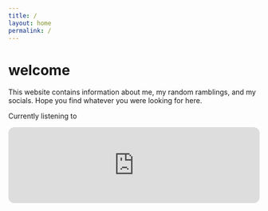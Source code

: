 ```yaml
---
title: /
layout: home
permalink: /
---
```


# welcome

This website contains information about me, my random ramblings, and my socials. Hope you find whatever you were looking for here.

Currently listening to

<div class="embed-spotify-song">
    <iframe style="border-radius:12px" src="https://open.spotify.com/embed/track/6P0qxnyxLL6D7Gmm8ZMlF2?utm_source=generator&theme=0" width="100%" height="152" frameBorder="0" allowfullscreen="" allow="autoplay; clipboard-write; encrypted-media; fullscreen; picture-in-picture" loading="lazy"></iframe>
</div>
